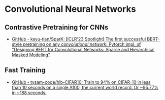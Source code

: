 # Convolutional Neural Networks




## Contrastive Pretraining for CNNs

- [GitHub - keyu-tian/SparK: [ICLR'23 Spotlight] The first successful BERT-style pretraining on any *convolutional network*; Pytorch impl. of "Designing BERT for Convolutional Networks: Sparse and Hierarchical Masked Modeling"](https://github.com/keyu-tian/SparK)

## Fast Training
- [GitHub - tysam-code/hlb-CIFAR10: Train to 94% on CIFAR-10 in less than 10 seconds on a single A100, the current world record. Or ~95.77% in ~188 seconds.](https://github.com/tysam-code/hlb-CIFAR10)
